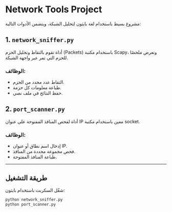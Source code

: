 # Network Tools Project

مشروع بسيط باستخدام لغة بايثون لتحليل الشبكة، ويتضمن الأدوات التالية:

## 1. `network_sniffer.py`
أداة تقوم بالتقاط وتحليل الحزم (Packets) باستخدام مكتبة Scapy، وتعرض ملخصًا للحزم التي تمر عبر واجهة الشبكة.

### الوظائف:
- التقاط عدد محدد من الحزم.
- طباعة معلومات كل حزمة.
- حفظ النتائج في ملف نصي.

## 2. `port_scanner.py`
أداة لفحص المنافذ المفتوحة على عنوان IP معين باستخدام مكتبة socket.

### الوظائف:
- إدخال اسم نطاق أو عنوان IP.
- فحص مجموعة محددة من المنافذ.
- طباعة المنافذ المفتوحة.

---

## طريقة التشغيل

شغّل السكربت باستخدام بايثون:

```bash
python network_sniffer.py
python port_scanner.py
